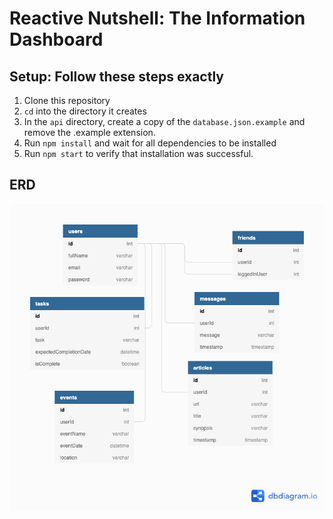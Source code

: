[//]: # (author: James Chapman || purpose: instruct how to install the app and the ERD for it)

# Reactive Nutshell: The Information Dashboard

## Setup: Follow these steps exactly

1. Clone this repository
1. `cd` into the directory it creates
1. In the `api` directory, create a copy of the `database.json.example` and remove the .example extension.
1. Run `npm install` and wait for all dependencies to be installed
1. Run `npm start` to verify that installation was successful.

## ERD

![nutshell features](./Nutshell.png)